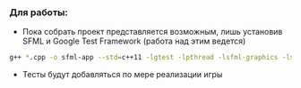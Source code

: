 ### Для работы:
+ Пока собрать проект представляется возможным, лишь установив SFML и Google Test Framework (работа над этим ведется)
```sh
g++ *.cpp -o sfml-app --std=c++11 -lgtest -lpthread -lsfml-graphics -lsfml-window -lsfml-system -lsfml-audio -lsfml-network
```
+ Тесты будут добавляться по мере реализации игры
